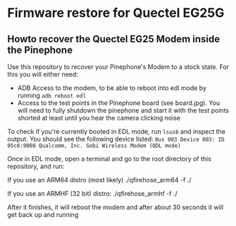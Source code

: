 # Firmware restore for Quectel EG25G

## Howto recover the Quectel EG25 Modem inside the Pinephone
Use this repository to recover your Pinephone's Modem to a stock state.
For this you will either need:
- ADB Access to the modem, to be able to reboot into edl mode by running `adb reboot edl`
- Access to the test points in the Pinephone board (see board.jpg). You will need to fully shutdown the pinephone and start it with the test points shorted at least until you hear the camera clicking noise

To check if you're currently booted in EDL mode, run `lsusb` and inspect the output. You should see the following device listed:
`Bus 003 Device 003: ID 05c6:9008 Qualcomm, Inc. Gobi Wireless Modem (QDL mode)`

Once in EDL mode, open a terminal and go to the root directory of this repository, and run:

If you use an ARM64 distro (most likely)
./qfirehose_arm64 -f ./

If you use an ARMHF (32 bit) distro:
./qfirehose_armhf -f ./

After it finishes, it will reboot the modem and after about 30 seconds it will get back up and running 

